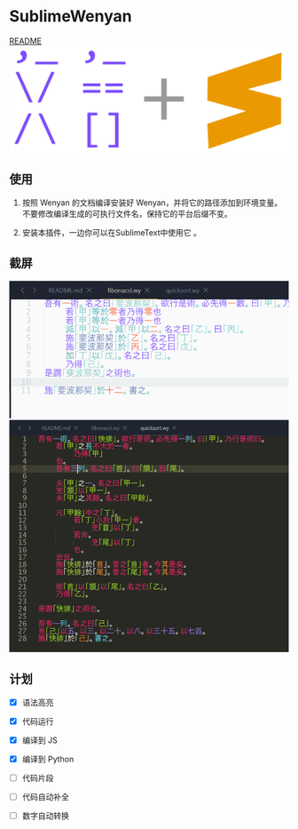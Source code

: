 # SublimeWenyan

[README](README.md)
![](wenyan-st.png)


## 使用
1. 按照 Wenyan 的文档编译安装好 Wenyan，并将它的路径添加到环境变量。不要修改编译生成的可执行文件名，保持它的平台后缀不变。

2. 安装本插件，一边你可以在SublimeText中使用它 。


## 截屏
![light](screenshots/light.png)
![dark](screenshots/dark.png)


## 计划
- [x] 语法高亮
- [x] 代码运行
- [x] 编译到 JS
- [x] 编译到 Python
- [ ] 代码片段
- [ ] 代码自动补全
- [ ] 数字自动转换


<!-- ## Contributors -->
